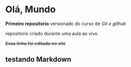 # Olá, Mundo
 __Primeiro repositorio__ versionado do curso de _Git e github_

repositorio criado durante uma aula ao vivo.

~~Essa linha foi editada no site~~
## testando Markdown
